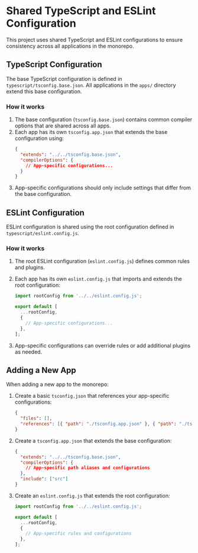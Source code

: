 # Shared TypeScript and ESLint Configuration

This project uses shared TypeScript and ESLint configurations to ensure consistency across all applications in the monorepo.

## TypeScript Configuration

The base TypeScript configuration is defined in `typescript/tsconfig.base.json`. All applications in the `apps/` directory extend this base configuration.

### How it works

1. The base configuration (`tsconfig.base.json`) contains common compiler options that are shared across all apps.
2. Each app has its own `tsconfig.app.json` that extends the base configuration using:
   ```json
   {
     "extends": "../../tsconfig.base.json",
     "compilerOptions": {
       // App-specific configurations...
     }
   }
   ```
3. App-specific configurations should only include settings that differ from the base configuration.

## ESLint Configuration

ESLint configuration is shared using the root configuration defined in `typescript/eslint.config.js`.

### How it works

1. The root ESLint configuration (`eslint.config.js`) defines common rules and plugins.
2. Each app has its own `eslint.config.js` that imports and extends the root configuration:

   ```javascript
   import rootConfig from '../../eslint.config.js';

   export default [
     ...rootConfig,
     {
       // App-specific configurations...
     },
   ];
   ```

3. App-specific configurations can override rules or add additional plugins as needed.

## Adding a New App

When adding a new app to the monorepo:

1. Create a basic `tsconfig.json` that references your app-specific configurations:

   ```json
   {
     "files": [],
     "references": [{ "path": "./tsconfig.app.json" }, { "path": "./tsconfig.node.json" }]
   }
   ```

2. Create a `tsconfig.app.json` that extends the base configuration:

   ```json
   {
     "extends": "../../tsconfig.base.json",
     "compilerOptions": {
       // App-specific path aliases and configurations
     },
     "include": ["src"]
   }
   ```

3. Create an `eslint.config.js` that extends the root configuration:

   ```javascript
   import rootConfig from '../../eslint.config.js';

   export default [
     ...rootConfig,
     {
       // App-specific rules and configurations
     },
   ];
   ```
